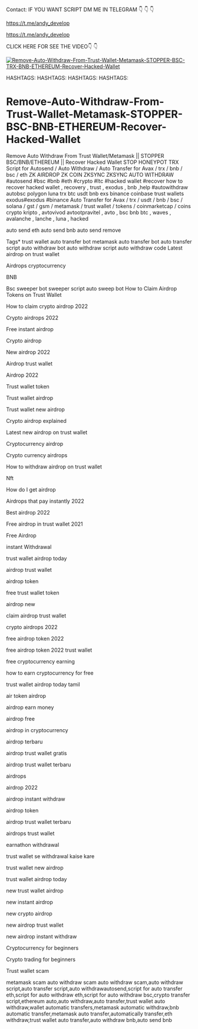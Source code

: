 Contact: IF YOU WANT SCRIPT DM ME IN TELEGRAM 👇 👇 👇

https://t.me/andy_develop

https://t.me/andy_develop

CLICK HERE FOR SEE THE VIDEO👇 👇 

[![Remove-Auto-Withdraw-From-Trust-Wallet-Metamask-STOPPER-BSC-TRX-BNB-ETHEREUM-Recover-Hacked-Wallet](https://img.youtube.com/vi/_hZ29W9-RG0/0.jpg)](https://www.youtube.com/watch?v=_hZ29W9-RG0)




HASHTAGS:
HASHTAGS:
HASHTAGS:
HASHTAGS:
# Remove-Auto-Withdraw-From-Trust-Wallet-Metamask-STOPPER-BSC-BNB-ETHEREUM-Recover-Hacked-Wallet
Remove Auto Withdraw From Trust Wallet/Metamask || STOPPER BSC/BNB/ETHEREUM || Recover Hacked Wallet STOP HONEYPOT
TRX
Script for Autosend / Auto Withdraw / Auto Transfer for Avax / trx / bnb / bsc / eth
ZK AIRDROP
ZK COIN
ZKSYNC
ZKSYNC AUTO WITHDRAW
#autosend #bsc #bnb #eth #crypto #ltc #hacked wallet #recover  how to recover hacked wallet , recovery , trust , exodus , bnb ,help #autowithdraw autobsc polygon luna trx btc usdt bnb exs binance coinbase trust wallets exodus#exodus #binance Auto Transfer for Avax / trx / usdt / bnb / bsc / solana / gst / gsm / metamask / trust wallet / tokens / coinmarketcap / coins crypto kripto , avtovivod avtootpravitel , avto , bsc bnb btc , waves , avalanche , lanche , luna , hacked

auto send eth auto send bnb auto send remove

Tags*
trust wallet auto transfer bot
metamask auto transfer bot 
auto transfer script
auto withdraw bot
auto withdraw script
auto withdraw code
Latest airdrop on trust wallet

Airdrops cryptocurrency

BNB

Bsc
sweeper bot
sweeper script
auto sweep bot
How to Claim Airdrop Tokens on Trust Wallet

How to claim crypto airdrop 2022

Crypto airdrops 2022

Free instant airdrop

Crypto airdrop

New airdrop 2022

Airdrop trust wallet

Airdrop 2022

Trust wallet token

Trust wallet airdrop

Trust wallet new airdrop 

Crypto airdrop explained

Latest new airdrop on trust wallet

Cryptocurrency airdrop

Crypto currency airdrops

How to withdraw airdrop on trust wallet

Nft

How do I get airdrop

Airdrops that pay instantly 2022

Best airdrop 2022

Free airdrop in trust wallet 2021

Free Airdrop 

instant Withdrawal

trust wallet airdrop today

airdrop trust wallet

airdrop token

free trust wallet token

airdrop new

claim airdrop trust wallet

crypto airdrops 2022

free airdrop token 2022

free airdrop token 2022 trust wallet

free cryptocurrency earning

how to earn cryptocurrency for free

trust wallet airdrop today tamil

air token airdrop

airdrop earn money

airdrop free

airdrop in cryptocurrency

airdrop terbaru

airdrop trust wallet gratis

airdrop trust wallet terbaru

airdrops

airdrop 2022

airdrop instant withdraw

airdrop token

airdrop trust wallet terbaru

airdrops trust wallet

earnathon withdrawal

trust wallet se withdrawal kaise kare

trust wallet new airdrop

trust wallet airdrop today

new trust wallet airdrop

new instant airdrop

new crypto airdrop

new airdrop trust wallet

new airdrop instant withdraw

Cryptocurrency for beginners

Crypto trading for beginners

Trust wallet scam

metamask scam
auto withdraw scam
auto withdraw scam,auto withdraw script,auto transfer script,auto withdrawautosend,script for auto transfer eth,script for auto withdraw eth,script for auto withdraw bsc,crypto transfer script,ethereum auto,auto withdraw,auto transfer,trust wallet auto withdraw,wallet automatic transfers,metamask automatic withdraw,bnb automatic transfer,metamask auto transfer,automatically transfer,eth withdraw,trust wallet auto transfer,auto withdraw bnb,auto send bnb
